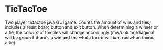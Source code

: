 # TicTacToe
Two player tictactoe java GUI game.
Counts the amount of wins and ties, includes a reset board button and exit button. When determining a winner or a tie, the colours of the tiles will change accordingly (row/column/diagonal will be green if there's a win and the whole board will turn red when theres a tie)
